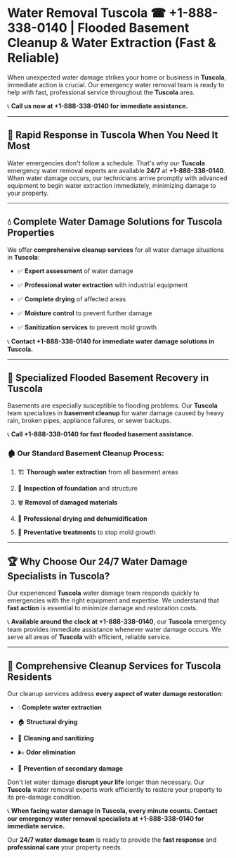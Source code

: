 # Water Removal Tuscola ☎ +1-888-338-0140 | Flooded Basement Cleanup & Water Extraction (Fast & Reliable)

When unexpected water damage strikes your home or business in **Tuscola**, immediate action is crucial. Our emergency water removal team is ready to help with fast, professional service throughout the **Tuscola** area. 

📞 **Call us now at +1-888-338-0140 for immediate assistance.**
---
## 🚀 Rapid Response in Tuscola When You Need It Most
Water emergencies don't follow a schedule. That's why our **Tuscola** emergency water removal experts are available **24/7** at **+1-888-338-0140**. When water damage occurs, our technicians arrive promptly with advanced equipment to begin water extraction immediately, minimizing damage to your property.
---
## 💧 Complete Water Damage Solutions for Tuscola Properties
We offer **comprehensive cleanup services** for all water damage situations in **Tuscola**:
- ✅ **Expert assessment** of water damage  
- ✅ **Professional water extraction** with industrial equipment  
- ✅ **Complete drying** of affected areas  
- ✅ **Moisture control** to prevent further damage  
- ✅ **Sanitization services** to prevent mold growth  
📞 **Contact +1-888-338-0140 for immediate water damage solutions in Tuscola.**
---
## 🌊 Specialized Flooded Basement Recovery in Tuscola
Basements are especially susceptible to flooding problems. Our **Tuscola** team specializes in **basement cleanup** for water damage caused by heavy rain, broken pipes, appliance failures, or sewer backups. 
📞 **Call +1-888-338-0140 for fast flooded basement assistance.**
### 🏚️ Our Standard Basement Cleanup Process:
1. 🏗️ **Thorough water extraction** from all basement areas  
2. 🔎 **Inspection of foundation** and structure  
3. 🗑️ **Removal of damaged materials**  
4. 💨 **Professional drying and dehumidification**  
5. 🚫 **Preventative treatments** to stop mold growth  
---
## 🏆 Why Choose Our 24/7 Water Damage Specialists in Tuscola?
Our experienced **Tuscola** water damage team responds quickly to emergencies with the right equipment and expertise. We understand that **fast action** is essential to minimize damage and restoration costs.
📞 **Available around the clock at +1-888-338-0140**, our **Tuscola** emergency team provides immediate assistance whenever water damage occurs. We serve all areas of **Tuscola** with efficient, reliable service.
---
## 🧹 Comprehensive Cleanup Services for Tuscola Residents
Our cleanup services address **every aspect of water damage restoration**:
- 💧 **Complete water extraction**  
- 🏠 **Structural drying**  
- 🧼 **Cleaning and sanitizing**  
- 🌬️ **Odor elimination**  
- 🚫 **Prevention of secondary damage**  
Don't let water damage **disrupt your life** longer than necessary. Our **Tuscola** water removal experts work efficiently to restore your property to its pre-damage condition.
📞 **When facing water damage in Tuscola, every minute counts. Contact our emergency water removal specialists at +1-888-338-0140 for immediate service.**
Our **24/7 water damage team** is ready to provide the **fast response** and **professional care** your property needs.
